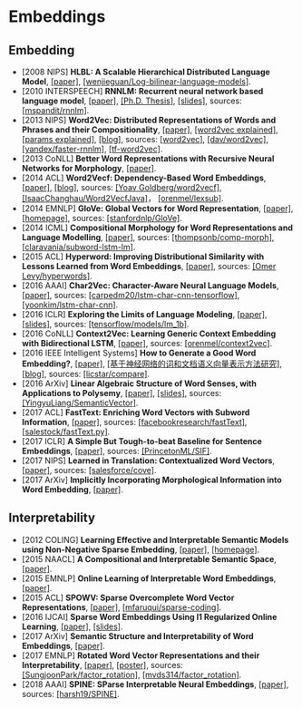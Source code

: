 # Embeddings

## Embedding
- [2008 NIPS] **HLBL: A Scalable Hierarchical Distributed Language Model**, [[paper]](http://www.cs.toronto.edu/~fritz/absps/andriytree.pdf), [[wenjieguan/Log-bilinear-language-models]](https://github.com/wenjieguan/Log-bilinear-language-models).
- [2010 INTERSPEECH] **RNNLM: Recurrent neural network based language model**, [[paper]](http://www.fit.vutbr.cz/research/groups/speech/publi/2010/mikolov_interspeech2010_IS100722.pdf), [[Ph.D. Thesis]](http://www.fit.vutbr.cz/~imikolov/rnnlm/thesis.pdf), [[slides]](http://www.fit.vutbr.cz/~imikolov/rnnlm/google.pdf), sources: [[mspandit/rnnlm]](https://github.com/mspandit/rnnlm).
- [2013 NIPS] **Word2Vec: Distributed Representations of Words and Phrases and their Compositionality**, [[paper]](https://arxiv.org/abs/1310.4546), [[word2vec explained]](https://arxiv.org/abs/1402.3722), [[params explained]](https://arxiv.org/abs/1411.2738), [[blog]](https://isaacchanghau.github.io/post/word2vec/), sources: [[word2vec]](https://code.google.com/archive/p/word2vec/), [[dav/word2vec]](https://github.com/dav/word2vec), [[yandex/faster-rnnlm]](https://github.com/yandex/faster-rnnlm), [[tf-word2vec]](https://github.com/tensorflow/tensorflow/tree/master/tensorflow/examples/tutorials/word2vec).
- [2013 CoNLL] **Better Word Representations with Recursive Neural Networks for Morphology**, [[paper]](https://nlp.stanford.edu/~lmthang/data/papers/conll13_morpho.pdf).
- [2014 ACL] **Word2Vecf: Dependency-Based Word Embeddings**, [[paper]](http://www.aclweb.org/anthology/P14-2050), [[blog]](https://isaacchanghau.github.io/post/word2vecf/), sources: [[Yoav Goldberg/word2vecf]](https://bitbucket.org/yoavgo/word2vecf), [[IsaacChanghau/Word2VecfJava]](https://github.com/IsaacChanghau/Word2VecfJava/tree/master/src/main/java/com/isaac/word2vecf)， [[orenmel/lexsub]](https://github.com/orenmel/lexsub).
- [2014 EMNLP] **GloVe: Global Vectors for Word Representation**, [[paper]](https://nlp.stanford.edu/pubs/glove.pdf), [[homepage]](https://nlp.stanford.edu/projects/glove/), sources: [[stanfordnlp/GloVe]](https://github.com/stanfordnlp/GloVe).
- [2014 ICML] **Compositional Morphology for Word Representations and Language Modelling**, [[paper]](http://proceedings.mlr.press/v32/botha14.pdf), sources: [[thompsonb/comp-morph]](https://github.com/thompsonb/comp-morph), [[claravania/subword-lstm-lm]](https://github.com/claravania/subword-lstm-lm).
- [2015 ACL] **Hyperword: Improving Distributional Similarity with Lessons Learned from Word Embeddings**, [[paper]](http://www.aclweb.org/anthology/Q15-1016), sources: [[Omer Levy/hyperwords]](https://bitbucket.org/omerlevy/hyperwords).
- [2016 AAAI] **Char2Vec: Character-Aware Neural Language Models**, [[paper]](https://arxiv.org/pdf/1508.06615.pdf), sources: [[carpedm20/lstm-char-cnn-tensorflow]](https://github.com/carpedm20/lstm-char-cnn-tensorflow), [[yoonkim/lstm-char-cnn]](https://github.com/yoonkim/lstm-char-cnn).
- [2016 ICLR] **Exploring the Limits of Language Modeling**, [[paper]](https://arxiv.org/abs/1602.02410.pdf), [[slides]](https://www.cs.toronto.edu/~duvenaud/courses/csc2541/slides/lipnet.pdf), sources: [[tensorflow/models/lm_1b]](https://github.com/tensorflow/models/tree/master/research/lm_1b).
- [2016 CoNLL] **Context2Vec: Learning Generic Context Embedding with Bidirectional LSTM**, [[paper]](http://www.aclweb.org/anthology/K16-1006), sources: [[orenmel/context2vec]](https://github.com/orenmel/context2vec).
- [2016 IEEE Intelligent Systems] **How to Generate a Good Word Embedding?**, [[paper]](https://arxiv.org/abs/1507.05523), [[基于神经网络的词和文档语义向量表示方法研究]](https://arxiv.org/pdf/1611.05962.pdf), [[blog]](http://licstar.net/archives/620), sources: [[licstar/compare]](https://github.com/licstar/compare).
- [2016 ArXiv] **Linear Algebraic Structure of Word Senses, with Applications to Polysemy**, [[paper]](https://arxiv.org/abs/1601.03764.pdf), [[slides]](https://pdfs.semanticscholar.org/d770/5adf01fc9791337ed17dd37236129ef3a0f4.pdf), sources: [[YingyuLiang/SemanticVector]](https://github.com/YingyuLiang/SemanticVector).
- [2017 ACL] **FastText: Enriching Word Vectors with Subword Information**, [[paper]](https://arxiv.org/abs/1607.04606.pdf), sources: [[facebookresearch/fastText]](https://github.com/facebookresearch/fastText), [[salestock/fastText.py]](https://github.com/salestock/fastText.py).
- [2017 ICLR] **A Simple But Tough-to-beat Baseline for Sentence Embeddings**, [[paper]](https://openreview.net/pdf?id=SyK00v5xx), sources: [[PrincetonML/SIF]](https://github.com/PrincetonML/SIF).
- [2017 NIPS] **Learned in Translation: Contextualized Word Vectors**, [[paper]](https://arxiv.org/pdf/1708.00107.pdf), sources: [[salesforce/cove]](https://github.com/salesforce/cove).
- [2017 ArXiv] **Implicitly Incorporating Morphological Information into Word Embedding**, [[paper]](https://arxiv.org/pdf/1701.02481.pdf).

## Interpretability
- [2012 COLING] **Learning Effective and Interpretable Semantic Models using Non-Negative Sparse Embedding**, [[paper]](http://talukdar.net/papers/nnse_coling12.pdf), [[homepage]](http://www.cs.cmu.edu/~bmurphy/NNSE/).
- [2015 NAACL] **A Compositional and Interpretable Semantic Space**, [[paper]](http://www.aclweb.org/anthology/N15-1004).
- [2015 EMNLP] **Online Learning of Interpretable Word Embeddings**, [[paper]](http://nlp.csai.tsinghua.edu.cn/~lzy/publications/emnlp2015_word2nvec.pdf).
- [2015 ACL] **SPOWV: Sparse Overcomplete Word Vector Representations**, [[paper]](http://www.aclweb.org/anthology/P15-1144), [[mfaruqui/sparse-coding]](https://github.com/mfaruqui/sparse-coding).
- [2016 IJCAI] **Sparse Word Embeddings Using l1 Regularized Online Learning**, [[paper]](https://www.ijcai.org/Proceedings/16/Papers/414.pdf), [[slides]](http://ofey.me/slides/sparse_ijcai16.pdf).
- [2017 ArXiv] **Semantic Structure and Interpretability of Word Embeddings**, [[paper]](https://arxiv.org/pdf/1711.00331.pdf).
- [2017 EMNLP] **Rotated Word Vector Representations and their Interpretability**, [[paper]](http://www.aclweb.org/anthology/D17-1041), [[poster]](https://sungjoonpark.github.io./assets/emnlp2017_poster.pdf), sources: [[SungjoonPark/factor_rotation]](https://github.com/SungjoonPark/factor_rotation), [[mvds314/factor_rotation]](https://github.com/mvds314/factor_rotation).
- [2018 AAAI] **SPINE: SParse Interpretable Neural Embeddings**, [[paper]](https://arxiv.org/pdf/1711.08792.pdf), sources: [[harsh19/SPINE]](https://github.com/harsh19/SPINE).
